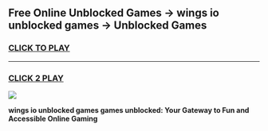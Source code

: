 
## Free Online Unblocked Games → wings io unblocked games → Unblocked Games
<h3>
<a href="https://premium.freeplayer.one?title=wings_io_unblocked_games&ref=21F">CLICK TO PLAY</a></h3>
<hr>

<h3>
<a href="https://premium.freeplayer.one?title=wings_io_unblocked_games&ref=21F">CLICK 2 PLAY</a>
  
</h3>

<a href="https://premium.freeplayer.one?title=wings_io_unblocked_games&ref=21F/"><img src="https://clearcache.store/games.png"></a>


**wings io unblocked games games unblocked: Your Gateway to Fun and Accessible Online Gaming**
